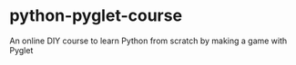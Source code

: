 # python-pyglet-course
An online DIY course to learn Python from scratch by making a game with Pyglet
